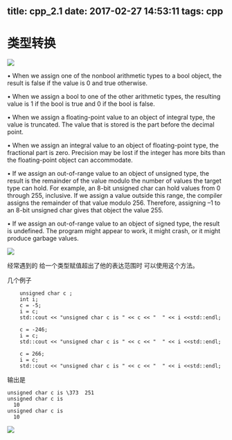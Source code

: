 title: cpp_2.1
date: 2017-02-27 14:53:11
tags: cpp
---

# 类型转换

![](/uploads/14881784087961.jpg)

• When we assign one of the nonbool arithmetic types to a bool object, the result is false if the value is 0 and true otherwise.

• When we assign a bool to one of the other arithmetic types, the resulting value is 1 if the bool is true and 0 if the bool is false.

• When we assign a floating-point value to an object of integral type, the value is truncated. The value that is stored is the part before the decimal point.

• When we assign an integral value to an object of floating-point type, the fractional part is zero. Precision may be lost if the integer has more bits than the floating-point object can accommodate.

• If we assign an out-of-range value to an object of unsigned type, the result is the remainder of the value modulo the number of values the target type can hold. For example, an 8-bit unsigned char can hold values from 0 through 255, inclusive. If we assign a value outside this range, the compiler assigns the remainder of that value modulo 256. Therefore, assigning –1 to an 8-bit unsigned char gives that object the value 255.

• If we assign an out-of-range value to an object of signed type, the result is undefined. The program might appear to work, it might crash, or it might produce garbage values.

![](/uploads/14881789121875.jpg)

经常遇到的 给一个类型赋值超出了他的表达范围时 可以使用这个方法。

几个例子 

~~~
    unsigned char c ;
    int i;
    c = -5;
    i = c;
    std::cout << "unsigned char c is " << c << "  " << i <<std::endl;
    
    c = -246;
    i = c;
    std::cout << "unsigned char c is " << c << "  " << i <<std::endl;
    
    c = 266;
    i = c;
    std::cout << "unsigned char c is " << c << "  " << i <<std::endl;
~~~

输出是

~~~
unsigned char c is \373  251
unsigned char c is 
  10
unsigned char c is 
  10
~~~


![](/uploads/14881820834730.jpg)



